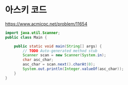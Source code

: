 # 아스키 코드  
https://www.acmicpc.net/problem/11654

```java
import java.util.Scanner;
public class Main {

	public static void main(String[] args) {
		// TODO Auto-generated method stub
		Scanner scan = new Scanner(System.in);
		char asc_char;
		asc_char = scan.next().charAt(0);
		System.out.println(Integer.valueOf(asc_char));
	}
}

```


